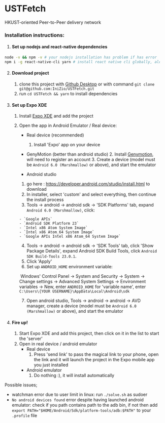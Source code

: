 # USTFetch
HKUST-oriented Peer-to-Peer delivery network



### Installation instructions:

1. #### Set up nodejs and react-native dependencies
```sh
node -v && npm -v # your nodejs installation has problem if has error
npm i -g react-native-cli yarn # install react native cli globally, alongside with yarn
```

2. #### Download project

   1. clone this project with [Github Desktop](https://desktop.github.com/) or with command `git clone git@github.com:IniZio/USTFetch.git`
   2. run `cd USTFetch && yarn` to install dependencies

3. #### Set up Expo XDE

   1. Install [Expo XDE](https://docs.expo.io/versions/v15.0.0/introduction/installation.html) and add the project

   2. Open the app in Android Emulator / Real device:

      - Real device (recommended)
        1. Install 'Expo' app on your device

      - GenyMotion (better than android studio)
        2. Install [Genymotion](https://www.genymotion.com/fun-zone/), will need to register an account
        3. Create a device (model must be `Android 6.0 (Marshmallow)` or above), and start the emulator

      -  Android studio

        1. go here : https://developer.android.com/studio/install.html to download
        2. In installer, select 'custom' and select everything, then continue the install process
        3. Tools -> android -> android sdk -> 'SDK Platforms' tab, expand `Android 6.0 (Marshmallow)`, ciick:

          - `Google APIs`
          - `Android SDK Platform 23`
          - `Intel x86 Atom System Image`
          - `Intel x86 Atom_64 System Image`
          - `Google APIs Intel x86 Atom_64 System Image`
        4. Tools -> android -> android sdk -> 'SDK Tools' tab, click 'Show Package Details', expand Android SDK Build Tools, click `Android SDK Build-Tools 23.0.1`.
        5. Click 'Apply'
        6. Set up `ANDROID_HOME` environment variable:

        ​	Windows' Control Panel -> System and Security -> System -> Change settings -> Advanced System Settings -> Environment variables -> New, enter `ANDROID_HOME` for 'variable name', enter `C:\Users\{YOUR USERNAME}\AppData\Local\Android\sdk`

        7. Open android studio, Tools -> android -> android -> AVD manager, create a device (model must be `Android 6.0 (Marshmallow)` or above), and start the emulator

4. #### Fire up!

   1. Start Expo XDE and add this project, then click on it in the list to start the 'server'
   2. Open in real device / android emulator
      - Real device
        1. Press 'send link' to pass the magical link to your phone, open the link and it will launch the project in the Expo mobile app you just installed
      - Android emulator
        1. Do nothing :), it will install automatically


Possible issues;

- watchman error due to user limit in linux: run `./solve.sh` as sudoer
- `No android devices found` error despite having launched android emulator: check if you path contains path to the adb bin, if not then add `export PATH="$HOME/Android/Sdk/platform-tools/adb:$PATH"` to your `.profile` file
